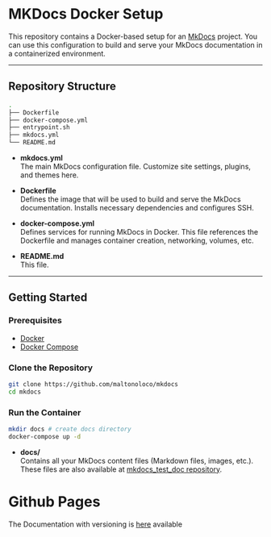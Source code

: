 # MKDocs Docker Setup

This repository contains a Docker-based setup for an [MkDocs](https://www.mkdocs.org/) project. You can use this configuration to build and serve your MkDocs documentation in a containerized environment.

---

## Repository Structure

```bash
.
├── Dockerfile
├── docker-compose.yml
├── entrypoint.sh
├── mkdocs.yml
└── README.md
```

- **mkdocs.yml**  
  The main MkDocs configuration file. Customize site settings, plugins, and themes here.

- **Dockerfile**  
  Defines the image that will be used to build and serve the MkDocs documentation. Installs necessary dependencies and configures SSH.

- **docker-compose.yml**  
  Defines services for running MkDocs in Docker. This file references the Dockerfile and manages container creation, networking, volumes, etc.

- **README.md**  
  This file.

---

## Getting Started

### Prerequisites

- [Docker](https://www.docker.com/)
- [Docker Compose](https://docs.docker.com/compose/)

### Clone the Repository

```bash
git clone https://github.com/maltonoloco/mkdocs
cd mkdocs
```


### Run the Container

```bash
mkdir docs # create docs directory
docker-compose up -d
```

- **docs/**  
  Contains all your MkDocs content files (Markdown files, images, etc.). These files are also available at [mkdocs_test_doc repository](https://github.com/maltonoloco/mkdocs_test_doc).

# Github Pages

The Documentation with versioning is [here](https://maltonoloco.github.io/mkdocs_test_doc/latest) available